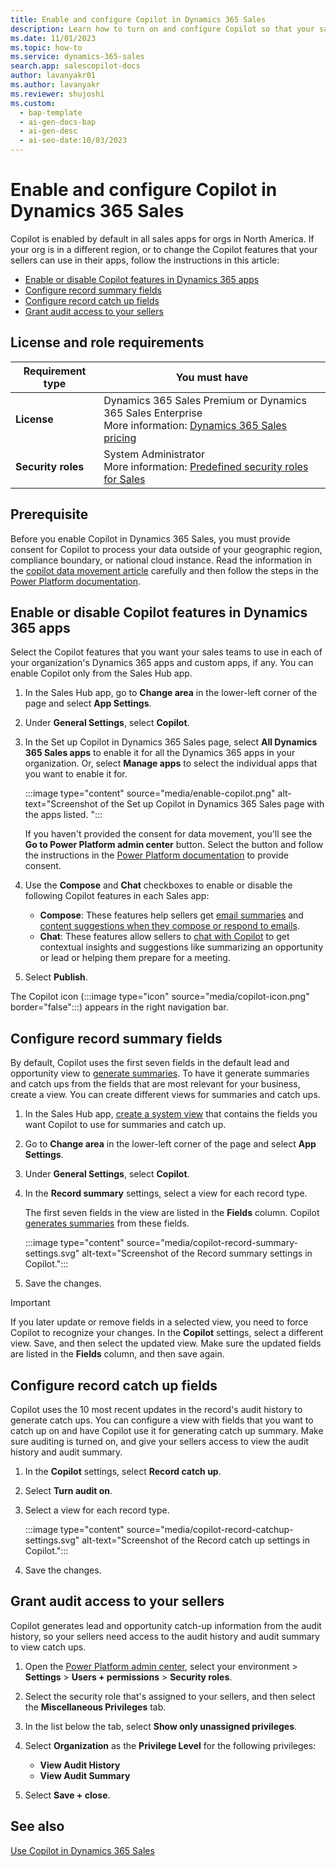 ```yaml
---
title: Enable and configure Copilot in Dynamics 365 Sales
description: Learn how to turn on and configure Copilot so that your sales team can get summaries of their contact and lead records, catch up on updates, and prepare for meetings.
ms.date: 11/01/2023
ms.topic: how-to
ms.service: dynamics-365-sales
search.app: salescopilot-docs
author: lavanyakr01
ms.author: lavanyakr
ms.reviewer: shujoshi
ms.custom:
  - bap-template
  - ai-gen-docs-bap
  - ai-gen-desc
  - ai-seo-date:10/03/2023
---
```


# Enable and configure Copilot in Dynamics 365 Sales

Copilot is enabled by default in all sales apps for orgs in North America. If your org is in a different region, or to change the Copilot features that your sellers can use in their apps, follow the instructions in this article:

- [Enable or disable Copilot features in Dynamics 365 apps](#enable-or-disable-copilot-features-in-dynamics-365-apps)
- [Configure record summary fields](#configure-record-summary-fields)
- [Configure record catch up fields](#configure-record-catch-up-fields)
- [Grant audit access to your sellers](#grant-audit-access-to-your-sellers)

## License and role requirements

| Requirement type | You must have |
|-----------------------|---------|
| **License** | Dynamics 365 Sales Premium or Dynamics 365 Sales Enterprise <br>More information: [Dynamics 365 Sales pricing](https://dynamics.microsoft.com/sales/pricing/) |
| **Security roles** | System Administrator <br>  More information: [Predefined security roles for Sales](security-roles-for-sales.md)|

## Prerequisite

Before you enable Copilot in Dynamics 365 Sales, you must provide consent for Copilot to process your data outside of your geographic region, compliance boundary, or national cloud instance. 
Read the information in the [copilot data movement article](sales-copilot-data-movement.md) carefully and then follow the steps in the [Power Platform documentation](/power-platform/admin/geographical-availability-copilot).


## Enable or disable Copilot features in Dynamics 365 apps

Select the Copilot features that you want your sales teams to use in each of your organization's Dynamics 365 apps and custom apps, if any. You can enable Copilot only from the Sales Hub app.

1. In the Sales Hub app, go to **Change area** in the lower-left corner of the page and select **App Settings**.

1. Under **General Settings**, select **Copilot**.

1. In the Set up Copilot in Dynamics 365 Sales page, select **All Dynamics 365 Sales apps** to enable it for all the Dynamics 365 apps in your organization. Or, select **Manage apps** to select the individual apps that you want to enable it for.  

   :::image type="content" source="media/enable-copilot.png" alt-text="Screenshot of the Set up Copilot in Dynamics 365 Sales page with the apps listed. ":::

    If you haven't provided the consent for data movement, you'll see the **Go to Power Platform admin center** button. Select the button and follow the instructions in the [Power Platform documentation](/power-platform/admin/geographical-availability-copilot) to provide consent.
 
1. Use the **Compose** and **Chat** checkboxes to enable or disable the following Copilot features in each Sales app:

    - **Compose**: These features help sellers get [email summaries](view-copy-email-summary.md) and [content suggestions when they compose or respond to emails](compose-send-email-copilot.md).
    - **Chat**: These features allow sellers to [chat with Copilot](use-sales-copilot.md) to get contextual insights and suggestions like summarizing an opportunity or lead or helping them prepare for a meeting.

1. Select **Publish**.

The Copilot icon (:::image type="icon" source="media/copilot-icon.png" border="false":::) appears in the right navigation bar.

## Configure record summary fields

By default, Copilot uses the first seven fields in the default lead and opportunity view to [generate summaries](use-sales-copilot.md#summarize-an-opportunity-or-a-lead). To have it generate summaries and catch ups from the fields that are most relevant for your business, create a view. You can create different views for summaries and catch ups.

1. In the Sales Hub app, [create a system view](/power-apps/maker/model-driven-apps/create-or-edit-model-driven-app-view) that contains the fields you want Copilot to use for summaries and catch up.

1. Go to **Change area** in the lower-left corner of the page and select **App Settings**.

1. Under **General Settings**, select **Copilot**.

1. In the **Record summary** settings, select a view for each record type.

    The first seven fields in the view are listed in the **Fields** column. Copilot [generates summaries](use-sales-copilot.md#summarize-an-opportunity-or-a-lead) from these fields.

    :::image type="content" source="media/copilot-record-summary-settings.svg" alt-text="Screenshot of the Record summary settings in Copilot.":::

1. Save the changes.

> [!IMPORTANT]
> If you later update or remove fields in a selected view, you need to force Copilot to recognize your changes. In the **Copilot** settings, select a different view. Save, and then select the updated view. Make sure the updated fields are listed in the **Fields** column, and then save again.

## Configure record catch up fields

Copilot uses the 10 most recent updates in the record's audit history to generate catch ups. You can configure a view with fields that you want to catch up on and have Copilot use it for generating catch up summary. Make sure auditing is turned on, and give your sellers access to view the audit history and audit summary.

1. In the **Copilot** settings, select **Record catch up**.

1. Select **Turn audit on**.

1. Select a view for each record type.

    :::image type="content" source="media/copilot-record-catchup-settings.svg" alt-text="Screenshot of the Record catch up settings in Copilot.":::

1. Save the changes.

## Grant audit access to your sellers

Copilot generates lead and opportunity catch-up information from the audit history, so your sellers need access to the audit history and audit summary to view catch ups.

1. Open the [Power Platform admin center](https://admin.powerplatform.microsoft.com), select your environment > **Settings** > **Users + permissions** > **Security roles**.

1. Select the security role that's assigned to your sellers, and then select the **Miscellaneous Privileges** tab.

1. In the list below the tab, select **Show only unassigned privileges**.

1. Select **Organization** as the **Privilege Level** for the following privileges:

    - **View Audit History**
    - **View Audit Summary**

1. Select **Save + close**.

## See also

[Use Copilot in Dynamics 365 Sales](use-sales-copilot.md)

